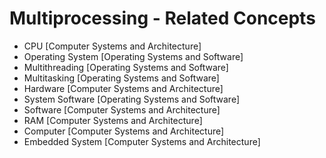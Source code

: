 # Multiprocessing - Related Concepts

- CPU [Computer Systems and Architecture]
- Operating System [Operating Systems and Software]
- Multithreading [Operating Systems and Software]
- Multitasking [Operating Systems and Software]
- Hardware [Computer Systems and Architecture]
- System Software [Operating Systems and Software]
- Software [Computer Systems and Architecture]
- RAM [Computer Systems and Architecture]
- Computer [Computer Systems and Architecture]
- Embedded System [Computer Systems and Architecture]
